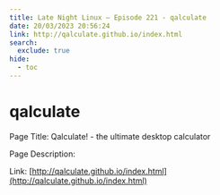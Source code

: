 ```yaml
---
title: Late Night Linux – Episode 221 - qalculate
date: 20/03/2023 20:56:24
link: http://qalculate.github.io/index.html
search:
  exclude: true
hide:
  - toc
---
```


# qalculate

Page Title: Qalculate! - the ultimate desktop calculator

Page Description:  

Link: [http://qalculate.github.io/index.html](http://qalculate.github.io/index.html)